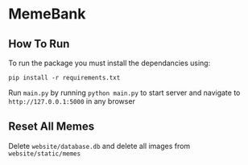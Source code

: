 # MemeBank

## How To Run

To run the package you must install the dependancies using:
```shell
pip install -r requirements.txt
```
Run `main.py` by running `python main.py` to start server and navigate to `http://127.0.0.1:5000` in any browser

## Reset All Memes

Delete `website/database.db` and delete all images from `website/static/memes`
